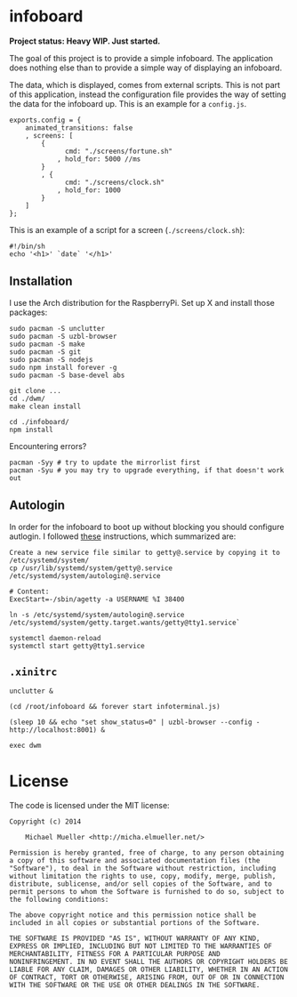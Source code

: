 # infoboard

**Project status: Heavy WIP. Just started.**

The goal of this project is to provide a simple infoboard.
The application does nothing else than to provide a simple way
of displaying an infoboard.

The data, which is displayed, comes from external scripts.  This is not part 
of this application, instead the configuration file provides the way of 
setting the data for the infoboard up. This is an example for a `config.js`.
	
	exports.config = {
		animated_transitions: false
		, screens: [
			{
				  cmd: "./screens/fortune.sh"
				, hold_for: 5000 //ms
			}
			, {
				  cmd: "./screens/clock.sh"
				, hold_for: 1000 
			}
		]
	};

This is an example of a script for a screen (`./screens/clock.sh`):

	#!/bin/sh
	echo '<h1>' `date` '</h1>'


## Installation

I use the Arch distribution for the RaspberryPi.
Set up X and install those packages:

	sudo pacman -S unclutter
	sudo pacman -S uzbl-browser
	sudo pacman -S make
	sudo pacman -S git
	sudo pacman -S nodejs
	sudo npm install forever -g
	sudo pacman -S base-devel abs

	git clone ...
	cd ./dwm/
	make clean install

	cd ./infoboard/
	npm install

Encountering errors?

	pacman -Syy # try to update the mirrorlist first
	pacman -Syu # you may try to upgrade everything, if that doesn't work out


## Autologin

In order for the infoboard to boot up without blocking you should configure
autlogin. I followed [these](http://unix.stackexchange.com/questions/42359/how-can-i-autologin-to-desktop-with-systemd)
instructions, which summarized are:

	Create a new service file similar to getty@.service by copying it to /etc/systemd/system/
	cp /usr/lib/systemd/system/getty@.service /etc/systemd/system/autologin@.service

	# Content:
	ExecStart=-/sbin/agetty -a USERNAME %I 38400

	ln -s /etc/systemd/system/autologin@.service /etc/systemd/system/getty.target.wants/getty@tty1.service`

	systemctl daemon-reload
	systemctl start getty@tty1.service


## `.xinitrc`

	unclutter &

	(cd /root/infoboard && forever start infoterminal.js)

	(sleep 10 && echo "set show_status=0" | uzbl-browser --config - http://localhost:8001) &

	exec dwm 


# License

The code is licensed under the MIT license:

	Copyright (c) 2014

		Michael Mueller <http://micha.elmueller.net/>

	Permission is hereby granted, free of charge, to any person obtaining
	a copy of this software and associated documentation files (the
	"Software"), to deal in the Software without restriction, including
	without limitation the rights to use, copy, modify, merge, publish,
	distribute, sublicense, and/or sell copies of the Software, and to
	permit persons to whom the Software is furnished to do so, subject to
	the following conditions:

	The above copyright notice and this permission notice shall be
	included in all copies or substantial portions of the Software.

	THE SOFTWARE IS PROVIDED "AS IS", WITHOUT WARRANTY OF ANY KIND,
	EXPRESS OR IMPLIED, INCLUDING BUT NOT LIMITED TO THE WARRANTIES OF
	MERCHANTABILITY, FITNESS FOR A PARTICULAR PURPOSE AND
	NONINFRINGEMENT. IN NO EVENT SHALL THE AUTHORS OR COPYRIGHT HOLDERS BE
	LIABLE FOR ANY CLAIM, DAMAGES OR OTHER LIABILITY, WHETHER IN AN ACTION
	OF CONTRACT, TORT OR OTHERWISE, ARISING FROM, OUT OF OR IN CONNECTION
	WITH THE SOFTWARE OR THE USE OR OTHER DEALINGS IN THE SOFTWARE.
